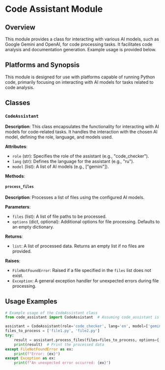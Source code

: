# Code Assistant Module

## Overview

This module provides a class for interacting with various AI models, such as Google Gemini and OpenAI, for code processing tasks.  It facilitates code analysis and documentation generation.  Example usage is provided below.

## Platforms and Synopsis

This module is designed for use with platforms capable of running Python code, primarily focusing on interacting with AI models for tasks related to code analysis.

## Classes

### `CodeAssistant`

**Description**: This class encapsulates the functionality for interacting with AI models for code-related tasks. It handles the interaction with the chosen AI model, defining the role, language, and models used.

**Attributes**:

- `role` (str): Specifies the role of the assistant (e.g., "code_checker").
- `lang` (str): Defines the language for the assistant (e.g., "ru").
- `model` (list): A list of AI models (e.g., ["gemini"]).

**Methods**:

#### `process_files`

**Description**: Processes a list of files using the configured AI models.

**Parameters**:

- `files` (list): A list of file paths to be processed.
- `options` (dict, optional): Additional options for file processing. Defaults to an empty dictionary.


**Returns**:

- `list`: A list of processed data.  Returns an empty list if no files are provided.


**Raises**:

- `FileNotFoundError`: Raised if a file specified in the `files` list does not exist.
- `Exception`: A general exception handler for unexpected errors during file processing.




## Usage Examples

```python
# Example usage of the CodeAssistant class
from code_assistant import CodeAssistant  # Assuming code_assistant is the module name.

assistant = CodeAssistant(role='code_checker', lang='en', model=['gemini'])
files_to_process = ['file1.py', 'file2.py']
try:
    result = assistant.process_files(files=files_to_process, options={'verbose': True})
    print(result)  # Print the processed data
except FileNotFoundError as ex:
    print(f"Error: {ex}")
except Exception as ex:
    print(f"An unexpected error occurred: {ex}")
```


```